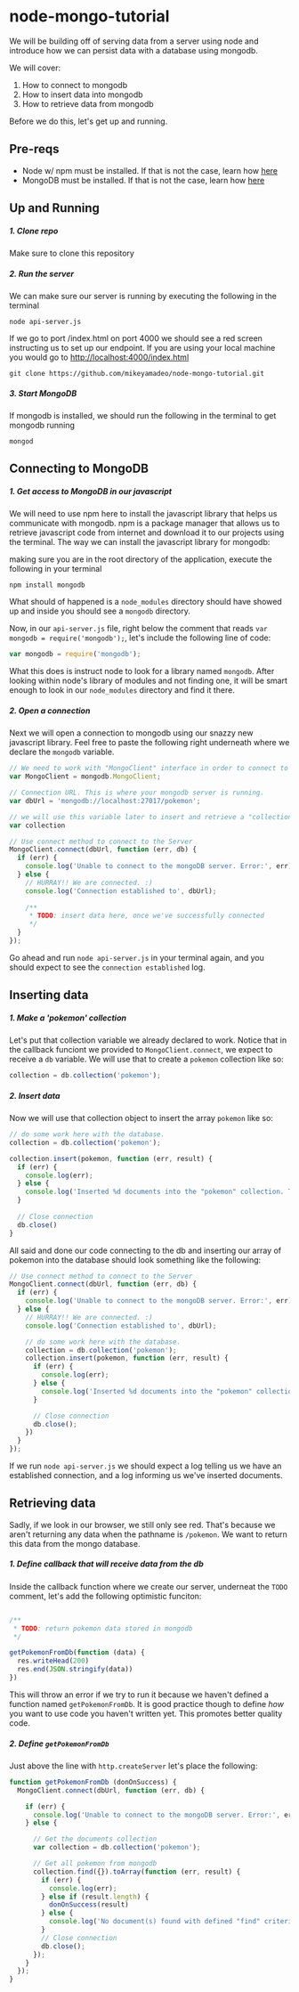 # node-mongo-tutorial
We will be building off of serving data from a server using node and introduce how we can persist data with a database using mongodb.

We will cover:

1. How to connect to mongodb
2. How to insert data into mongodb
3. How to retrieve data from mongodb

Before we do this, let's get up and running.


## Pre-reqs

- Node w/ npm must be installed. If that is not the case, learn how [here](https://nodejs.org/en/)
- MongoDB must be installed. If that is not the case, learn how [here](https://docs.mongodb.org/manual/installation/)

## Up and Running

##### 1. Clone repo
Make sure to clone this repository

##### 2. Run the server
We can make sure our server is running by executing the following in the terminal

`node api-server.js`

If we go to port /index.html on port 4000 we should see a red screen instructing us to set up our endpoint. If you are using your local machine you would go to [http://localhost:4000/index.html](http://localhost:4000/index.html)

`git clone https://github.com/mikeyamadeo/node-mongo-tutorial.git`

##### 3. Start MongoDB
If mongodb is installed, we should run the following in the terminal to get mongodb running

`mongod`

## Connecting to MongoDB

##### 1. Get access to MongoDB in our javascript
We will need to use npm here to install the javascript library that helps us communicate with mongodb. npm is a package manager that allows us to retrieve javascript code from internet and download it to our projects using the terminal. The way we can install the javascript library for mongodb:

making sure you are in the root directory of the application, execute the following in your terminal

`npm install mongodb`

What should of happened is a `node_modules` directory should have showed up and inside you should see a `mongodb` directory.

Now, in our `api-server.js` file, right below the comment that reads `var mongodb = require('mongodb');`, let's include the following line of code:

```js
var mongodb = require('mongodb');
```

What this does is instruct node to look for a library named `mongodb`. After looking within node's library of modules and not finding one, it will be smart enough to look in our `node_modules` directory and find it there.

##### 2. Open a connection

Next we will open a connection to mongodb using our snazzy new javascript library. Feel free to paste the following right underneath where we declare the `mongodb` variable.

```js
// We need to work with "MongoClient" interface in order to connect to a mongodb server.
var MongoClient = mongodb.MongoClient;

// Connection URL. This is where your mongodb server is running.
var dbUrl = 'mongodb://localhost:27017/pokemon';

// we will use this variable later to insert and retrieve a "collection" of data
var collection

// Use connect method to connect to the Server
MongoClient.connect(dbUrl, function (err, db) {
  if (err) {
    console.log('Unable to connect to the mongoDB server. Error:', err);
  } else {
    // HURRAY!! We are connected. :)
    console.log('Connection established to', dbUrl);
    
    /**
     * TODO: insert data here, once we've successfully connected
     */
  }
});

```

Go ahead and run `node api-server.js` in your terminal again, and you should expect to see the `connection established` log.

## Inserting data

##### 1. Make a 'pokemon' collection
Let's put that collection variable we already declared to work. Notice that in the callback funciont we provided to `MongoClient.connect`, we expect to receive a `db` variable. We will use that to create a `pokemon` collection like so:

```js
collection = db.collection('pokemon');
```
##### 2. Insert data
Now we will use that collection object to insert the array `pokemon` like so:

```js
// do some work here with the database.
collection = db.collection('pokemon');

collection.insert(pokemon, function (err, result) {
  if (err) {
    console.log(err);
  } else {
    console.log('Inserted %d documents into the "pokemon" collection. The documents inserted with "_id" are:', result.length, result);
  }
  
  // Close connection
  db.close()
}
```

All said and done our code connecting to the db and inserting our array of pokemon into the database should look something like the following:

```js
// Use connect method to connect to the Server
MongoClient.connect(dbUrl, function (err, db) {
  if (err) {
    console.log('Unable to connect to the mongoDB server. Error:', err);
  } else {
    // HURRAY!! We are connected. :)
    console.log('Connection established to', dbUrl);

    // do some work here with the database.
    collection = db.collection('pokemon');
    collection.insert(pokemon, function (err, result) {
      if (err) {
        console.log(err);
      } else {
        console.log('Inserted %d documents into the "pokemon" collection. The documents inserted with "_id" are:', result.length, result);
      }

      // Close connection
      db.close();
    })
  }
});
```

If we run `node api-server.js` we should expect a log telling us we have an established connection, and a log informing us we've inserted documents.

## Retrieving data

Sadly, if we look in our browser, we still only see red. That's because we aren't returning any data when the pathname is `/pokemon`. We want to return this data from the mongo database.

##### 1. Define callback that will receive data from the db

Inside the callback function where we create our server, underneat the `TODO` comment, let's add the following optimistic funciton:

```js

/**
 * TODO: return pokemon data stored in mongodb
 */

getPokemonFromDb(function (data) {
  res.writeHead(200)
  res.end(JSON.stringify(data))
})

```
This will throw an error if we try to run it because we haven't defined a function named `getPokemonFromDb`. It is good practice though to define _how_ you want to use code you haven't written yet. This promotes better quality code.

##### 2. Define `getPokemonFromDb`

Just above the line with `http.createServer` let's place the following:

```js
function getPokemonFromDb (donOnSuccess) {
  MongoClient.connect(dbUrl, function (err, db) {

    if (err) {
      console.log('Unable to connect to the mongoDB server. Error:', err);
    } else {

      // Get the documents collection
      var collection = db.collection('pokemon');

      // Get all pokemon from mongodb
      collection.find({}).toArray(function (err, result) {
        if (err) {
          console.log(err);
        } else if (result.length) {
          donOnSuccess(result)
        } else {
          console.log('No document(s) found with defined "find" criteria!');
        }
        // Close connection
        db.close();
      });
    }
  });
}
```


